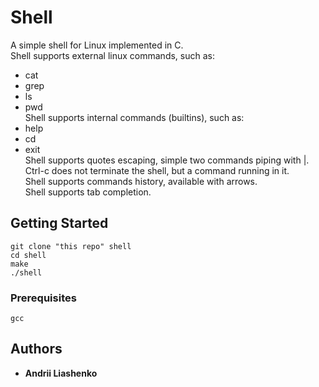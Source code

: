 # Shell

A simple shell for Linux implemented in C.  
Shell supports external linux commands, such as:  
  * cat  
  * grep  
  * ls  
  * pwd  
Shell supports internal commands (builtins), such as:  
  * help  
  * cd  
  * exit  
Shell supports quotes escaping, simple two commands piping with |.  
Ctrl-c does not terminate the shell, but a command running in it.  
Shell supports commands history, available with arrows.  
Shell supports tab completion.  

## Getting Started
```
git clone "this repo" shell
cd shell
make
./shell
```

### Prerequisites
```
gcc
```

## Authors

* **Andrii Liashenko**